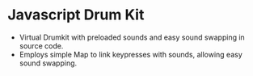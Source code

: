 # Javascript Drum Kit
- Virtual Drumkit with preloaded sounds and easy sound swapping in source code.
 - Employs simple Map to link keypresses with sounds, allowing easy sound swapping.
